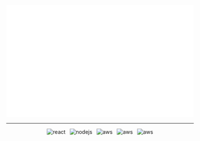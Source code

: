 <div align="center">
	<br>
	<a href="https://www.corelabs.cl/">
		<img src="https://github.com/Corelabs-cl/.github/blob/main/profile/header.svg" width="800" height="300" />
	</a>
	<br>
</div>

<hr>

<div align="center">
	<img alt="react" src="https://img.shields.io/badge/vue.js%20-%2341b883.svg?&style=for-the-badge&logo=vue.js&logoColor=white" />
	&nbsp;
	<img alt="nodejs" src="https://img.shields.io/badge/node.js%20-%2343853D.svg?&style=for-the-badge&logo=node.js&logoColor=white" />
	&nbsp;
	<img alt="aws" src="https://img.shields.io/badge/typescript%20-%23007acc.svg?&style=for-the-badge&logo=typescript&logoColor=white" />
	&nbsp;
	<img alt="aws" src="https://img.shields.io/badge/mongodb%20-%234db33d.svg?&style=for-the-badge&logo=mongodb&logoColor=white" />
	&nbsp;
	<img alt="aws" src="https://img.shields.io/badge/Amazon%20AWS-%23232F3E?logo=amazon-aws&logoColor=white&style=for-the-badge" />
</div>
